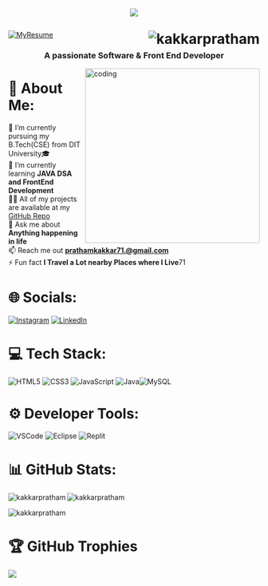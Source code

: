 <h1 align="center">

  <a href="https://git.io/typing-svg">
    <img src="https://readme-typing-svg.demolab.com?font=Major+Mono+Display&size=42&pause=10000&color=FF7722&center=true&vCenter=true&width=600&height=100&lines=I'm+Pratham+Kakkar!">
  </a>
  <p><img align="right" src="https://komarev.com/ghpvc/?username=kakkarpratham"alt="kakkarpratham" /></p>
</h1>

[![MyResume](https://img.shields.io/badge/MyResume-%20E3305F.svg?&style=plastic&logo=Resume&logoColor=white)](https://drive.google.com/file/d/1jUbAyKY5xmjEi9oVH-yIp26Q_wYfpzeK/view?usp=drive_link)

<h3 align="center">A passionate Software & Front End Developer</h3>

<img align="right" alt="coding" width="350" src="https://i.pinimg.com/originals/81/17/8b/81178b47a8598f0c81c4799f2cdd4057.gif">

# 💫 About Me:
🔭 I’m currently pursuing my B.Tech(CSE) from DIT University🎓 <br> 🌱 I’m currently learning **JAVA DSA and FrontEnd Development** <br> 👨‍💻 All of my projects are available at my [GitHub Repo](https://github.com/kakkarpratham?tab=repositories) <br> 💬 Ask me about **Anything happening in life** <br> 📫 Reach me out **prathamkakkar71.@gmail.com** <br> ⚡ Fun fact **I Travel a Lot nearby Places where I Live**71


# 🌐 Socials:
[![Instagram](https://img.shields.io/badge/Instagram-%23E4405F.svg?logo=Instagram&logoColor=white)](https://www.instagram.com/prathamkakkar_/) 
[![LinkedIn](https://img.shields.io/badge/LinkedIn-%230077B5.svg?logo=linkedin&logoColor=white)](https://www.linkedin.com/in/pratham-kakkar-571803288/) 

# 💻 Tech Stack:
![HTML5](https://img.shields.io/badge/html5-%23E34F26.svg?style=plastic&logo=html5&logoColor=white) ![CSS3](https://img.shields.io/badge/css3-%231572B6.svg?style=plastic&logo=css3&logoColor=white) ![JavaScript](https://img.shields.io/badge/javascript-%23323330.svg?style=plastic&logo=javascript&logoColor=%23F7DF1E) ![Java](https://img.shields.io/badge/java-%23ED8B00.svg?style=plastic&logo=java&logoColor=white)![MySQL](https://img.shields.io/badge/mysql-%2300f.svg?style=plastic&logo=mysql&logoColor=white) 

# ⚙️ Developer Tools:
![VSCode](https://img.shields.io/badge/Visual_Studio_Code-%230078D4.svg?style=plastic&logo=visual%20studio%20code&logoColor=white) ![Eclipse](https://img.shields.io/badge/Eclipse-%232C2255.svg?style=plastic&logo=eclipse&logoColor=white) ![Replit](https://img.shields.io/badge/Replit-%23667881.svg?style=plastic&logo=replit&logoColor=orange)

# 📊 GitHub Stats:
<p><img align="left" src="https://github-readme-stats.vercel.app/api/top-langs/?username=kakkarpratham&theme=dark&hide_border=true&include_all_commits=true&count_private=true&layout=compact" alt="kakkarpratham" /></p>
<p><img align="center" src="https://github-readme-stats.vercel.app/api?username=kakkarpratham&theme=dark&hide_border=true&include_all_commits=true&count_private=true" alt="kakkarpratham" /></p>
<p><img align="center" src="https://github-readme-streak-stats.herokuapp.com/?user=kakkarpratham&theme=dark&hide_border=true" alt="kakkarpratham" /></p>

# 🏆 GitHub Trophies
![](https://github-profile-trophy.vercel.app/?username=kakkarpratham&theme=radical&no-frame=true&no-bg=false&margin-w=15&margin-h=15&column=-1)
